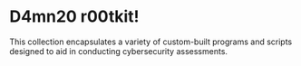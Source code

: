 # D4mn20 r00tkit! 

This collection encapsulates a variety of custom-built programs and scripts designed to aid in conducting cybersecurity assessments.
